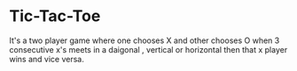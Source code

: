 # Tic-Tac-Toe
It's a two player game where one chooses X and other chooses O when 3 consecutive x's meets in a daigonal , vertical or horizontal then that x player wins and vice versa. 
